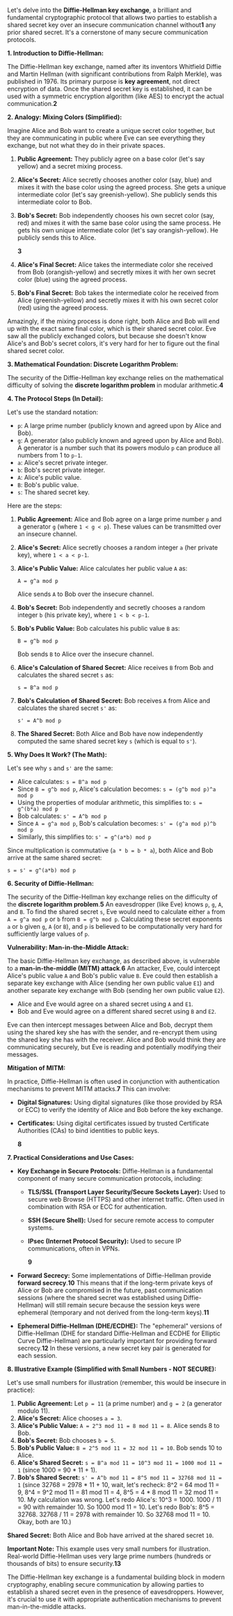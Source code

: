 Let's delve into the **Diffie-Hellman key exchange**, a brilliant and fundamental cryptographic protocol that allows two parties to establish a shared secret key over an insecure communication channel without**1** any prior shared secret. It's a cornerstone of many secure communication protocols.

**1. Introduction to Diffie-Hellman:**

The Diffie-Hellman key exchange, named after its inventors Whitfield Diffie and Martin Hellman (with significant contributions from Ralph Merkle), was published in 1976. Its primary purpose is **key agreement**, not direct encryption of data. Once the shared secret key is established, it can be used with a symmetric encryption algorithm (like AES) to encrypt the actual communication.**2**

**2. Analogy: Mixing Colors (Simplified):**

Imagine Alice and Bob want to create a unique secret color together, but they are communicating in public where Eve can see everything they exchange, but not what they do in their private spaces.

1. **Public Agreement:** They publicly agree on a base color (let's say yellow) and a secret mixing process.
2. **Alice's Secret:** Alice secretly chooses another color (say, blue) and mixes it with the base color using the agreed process. She gets a unique intermediate color (let's say greenish-yellow). She publicly sends this intermediate color to Bob.
3. **Bob's Secret:** Bob independently chooses his own secret color (say, red) and mixes it with the same base color using the same process. He gets his own unique intermediate color (let's say orangish-yellow). He publicly sends this to Alice.
    
    **3**
    
4. **Alice's Final Secret:** Alice takes the intermediate color she received from Bob (orangish-yellow) and secretly mixes it with her own secret color (blue) using the agreed process.
5. **Bob's Final Secret:** Bob takes the intermediate color he received from Alice (greenish-yellow) and secretly mixes it with his own secret color (red) using the agreed process.

Amazingly, if the mixing process is done right, both Alice and Bob will end up with the exact same final color, which is their shared secret color. Eve saw all the publicly exchanged colors, but because she doesn't know Alice's and Bob's secret colors, it's very hard for her to figure out the final shared secret color.

**3. Mathematical Foundation: Discrete Logarithm Problem:**

The security of the Diffie-Hellman key exchange relies on the mathematical difficulty of solving the **discrete logarithm problem** in modular arithmetic.**4**

**4. The Protocol Steps (In Detail):**

Let's use the standard notation:

- `p`: A large prime number (publicly known and agreed upon by Alice and Bob).
- `g`: A generator (also publicly known and agreed upon by Alice and Bob). A generator is a number such that its powers modulo `p` can produce all numbers from 1 to `p-1`.
- `a`: Alice's secret private integer.
- `b`: Bob's secret private integer.
- `A`: Alice's public value.
- `B`: Bob's public value.
- `s`: The shared secret key.

Here are the steps:

1. **Public Agreement:** Alice and Bob agree on a large prime number `p` and a generator `g` (where `1 < g < p`). These values can be transmitted over an insecure channel.
2. **Alice's Secret:** Alice secretly chooses a random integer `a` (her private key), where `1 < a < p-1`.
3. **Alice's Public Value:** Alice calculates her public value `A` as:
    
    `A = g^a mod p`
    
    Alice sends `A` to Bob over the insecure channel.
    
4. **Bob's Secret:** Bob independently and secretly chooses a random integer `b` (his private key), where `1 < b < p-1`.
5. **Bob's Public Value:** Bob calculates his public value `B` as:
    
    `B = g^b mod p`
    
    Bob sends `B` to Alice over the insecure channel.
    
6. **Alice's Calculation of Shared Secret:** Alice receives `B` from Bob and calculates the shared secret `s` as:
    
    `s = B^a mod p`
    
7. **Bob's Calculation of Shared Secret:** Bob receives `A` from Alice and calculates the shared secret `s'` as:
    
    `s' = A^b mod p`
    
8. **The Shared Secret:** Both Alice and Bob have now independently computed the same shared secret key `s` (which is equal to `s'`).

**5. Why Does It Work? (The Math):**

Let's see why `s` and `s'` are the same:

- Alice calculates: `s = B^a mod p`
- Since `B = g^b mod p`, Alice's calculation becomes: `s = (g^b mod p)^a mod p`
- Using the properties of modular arithmetic, this simplifies to: `s = g^(b*a) mod p`
- Bob calculates: `s' = A^b mod p`
- Since `A = g^a mod p`, Bob's calculation becomes: `s' = (g^a mod p)^b mod p`
- Similarly, this simplifies to: `s' = g^(a*b) mod p`

Since multiplication is commutative (`a * b = b * a`), both Alice and Bob arrive at the same shared secret:

`s = s' = g^(a*b) mod p`

**6. Security of Diffie-Hellman:**

The security of the Diffie-Hellman key exchange relies on the difficulty of the **discrete logarithm problem**.**5** An eavesdropper (like Eve) knows `p`, `g`, `A`, and `B`. To find the shared secret `s`, Eve would need to calculate either `a` from `A = g^a mod p` or `b` from `B = g^b mod p`. Calculating these secret exponents `a` or `b` given `g`, `A` (or `B`), and `p` is believed to be computationally very hard for sufficiently large values of `p`.

**Vulnerability: Man-in-the-Middle Attack:**

The basic Diffie-Hellman key exchange, as described above, is vulnerable to a **man-in-the-middle (MITM) attack**.**6** An attacker, Eve, could intercept Alice's public value `A` and Bob's public value `B`. Eve could then establish a separate key exchange with Alice (sending her own public value `E1`) and another separate key exchange with Bob (sending her own public value `E2`).

- Alice and Eve would agree on a shared secret using `A` and `E1`.
- Bob and Eve would agree on a different shared secret using `B` and `E2`.

Eve can then intercept messages between Alice and Bob, decrypt them using the shared key she has with the sender, and re-encrypt them using the shared key she has with the receiver. Alice and Bob would think they are communicating securely, but Eve is reading and potentially modifying their messages.

**Mitigation of MITM:**

In practice, Diffie-Hellman is often used in conjunction with authentication mechanisms to prevent MITM attacks.**7** This can involve:

- **Digital Signatures:** Using digital signatures (like those provided by RSA or ECC) to verify the identity of Alice and Bob before the key exchange.
- **Certificates:** Using digital certificates issued by trusted Certificate Authorities (CAs) to bind identities to public keys.
    
    **8**
    

**7. Practical Considerations and Use Cases:**

- **Key Exchange in Secure Protocols:** Diffie-Hellman is a fundamental component of many secure communication protocols, including:
    - **TLS/SSL (Transport Layer Security/Secure Sockets Layer):** Used to secure web Browse (HTTPS) and other internet traffic. Often used in combination with RSA or ECC for authentication.
    - **SSH (Secure Shell):** Used for secure remote access to computer systems.
    - **IPsec (Internet Protocol Security):** Used to secure IP communications, often in VPNs.
        
        **9**
        
- **Forward Secrecy:** Some implementations of Diffie-Hellman provide **forward secrecy**.**10** This means that if the long-term private keys of Alice or Bob are compromised in the future, past communication sessions (where the shared secret was established using Diffie-Hellman) will still remain secure because the session keys were ephemeral (temporary and not derived from the long-term keys).**11**
- **Ephemeral Diffie-Hellman (DHE/ECDHE):** The "ephemeral" versions of Diffie-Hellman (DHE for standard Diffie-Hellman and ECDHE for Elliptic Curve Diffie-Hellman) are particularly important for providing forward secrecy.**12** In these versions, a new secret key pair is generated for each session.

**8. Illustrative Example (Simplified with Small Numbers - NOT SECURE):**

Let's use small numbers for illustration (remember, this would be insecure in practice):

1. **Public Agreement:** Let `p = 11` (a prime number) and `g = 2` (a generator modulo 11).
2. **Alice's Secret:** Alice chooses `a = 3`.
3. **Alice's Public Value:** `A = 2^3 mod 11 = 8 mod 11 = 8`. Alice sends 8 to Bob.
4. **Bob's Secret:** Bob chooses `b = 5`.
5. **Bob's Public Value:** `B = 2^5 mod 11 = 32 mod 11 = 10`. Bob sends 10 to Alice.
6. **Alice's Shared Secret:** `s = B^a mod 11 = 10^3 mod 11 = 1000 mod 11 = 1` (since 1000 = 90 * 11 + 1).
7. **Bob's Shared Secret:** `s' = A^b mod 11 = 8^5 mod 11 = 32768 mod 11 = 1` (since 32768 = 2978 * 11 + 10, wait, let's recheck: 8^2 = 64 mod 11 = 9, 8^4 = 9^2 mod 11 = 81 mod 11 = 4, 8^5 = 4 * 8 mod 11 = 32 mod 11 = 10. My calculation was wrong. Let's redo Alice's: 10^3 = 1000. 1000 / 11 = 90 with remainder 10. So 1000 mod 11 = 10. Let's redo Bob's: 8^5 = 32768. 32768 / 11 = 2978 with remainder 10. So 32768 mod 11 = 10. Okay, both are 10.)

**Shared Secret:** Both Alice and Bob have arrived at the shared secret `10`.

**Important Note:** This example uses very small numbers for illustration. Real-world Diffie-Hellman uses very large prime numbers (hundreds or thousands of bits) to ensure security.**13**

The Diffie-Hellman key exchange is a fundamental building block in modern cryptography, enabling secure communication by allowing parties to establish a shared secret even in the presence of eavesdroppers. However, it's crucial to use it with appropriate authentication mechanisms to prevent man-in-the-middle attacks.